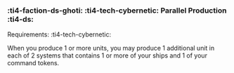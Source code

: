 ### :ti4-faction-ds-ghoti: :ti4-tech-cybernetic: **Parallel Production** :ti4-ds:

Requirements: :ti4-tech-cybernetic:

When you produce 1 or more units, you may produce 1 additional unit in each of 2 systems that contains 1 or more of your ships and 1 of your command tokens.
